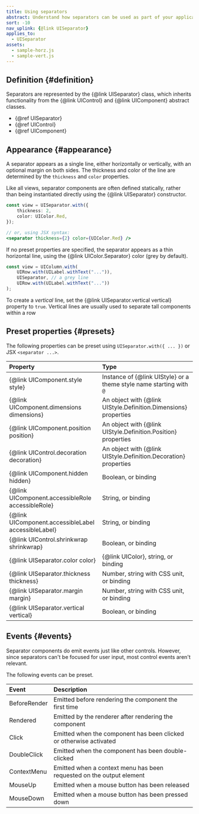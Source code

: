 ```yaml
---
title: Using separators
abstract: Understand how separators can be used as part of your application UI
sort: -10
nav_uplink: {@link UISeparator}
applies_to:
  - UISeparator
assets:
  - sample-horz.js
  - sample-vert.js
---
```


## Definition {#definition}

Separators are represented by the {@link UISeparator} class, which inherits functionality from the {@link UIControl} and {@link UIComponent} abstract classes.

- {@ref UISeparator}
- {@ref UIControl}
- {@ref UIComponent}

## Appearance {#appearance}

A separator appears as a single line, either horizontally or vertically, with an optional margin on both sides. The thickness and color of the line are determined by the `thickness` and `color` properties.

<!--{{iframesample js="./sample-horz.js" short}}-->

Like all views, separator components are often defined statically, rather than being instantiated directly using the {@link UISeparator} constructor.

```ts
const view = UISeparator.with({
	thickness: 2,
	color: UIColor.Red,
});
```

```jsx
// or, using JSX syntax:
<separator thickness={2} color={UIColor.Red} />
```

If no preset properties are specified, the separator appears as a thin horizontal line, using the {@link UIColor.Separator} color (grey by default).

```ts
const view = UIColumn.with(
	UIRow.with(UILabel.withText("...")),
	UISeparator, // a grey line
	UIRow.with(UILabel.withText("..."))
);
```

To create a _vertical_ line, set the {@link UISeparator.vertical vertical} property to `true`. Vertical lines are usually used to separate tall components within a row

<!--{{iframesample js="./sample-vert.js"}}-->

## Preset properties {#presets}

The following properties can be preset using `UISeparator.with({ ... })` or JSX `<separator ...>`.

| Property                                            | Type                                                                |
| :-------------------------------------------------- | :------------------------------------------------------------------ |
| {@link UIComponent.style style}                     | Instance of {@link UIStyle} or a theme style name starting with `@` |
| {@link UIComponent.dimensions dimensions}           | An object with {@link UIStyle.Definition.Dimensions} properties     |
| {@link UIComponent.position position}               | An object with {@link UIStyle.Definition.Position} properties       |
| {@link UIControl.decoration decoration}             | An object with {@link UIStyle.Definition.Decoration} properties     |
| {@link UIComponent.hidden hidden}                   | Boolean, or binding                                                 |
| {@link UIComponent.accessibleRole accessibleRole}   | String, or binding                                                  |
| {@link UIComponent.accessibleLabel accessibleLabel} | String, or binding                                                  |
| {@link UIControl.shrinkwrap shrinkwrap}             | Boolean, or binding                                                 |
| {@link UISeparator.color color}                     | {@link UIColor}, string, or binding                                 |
| {@link UISeparator.thickness thickness}             | Number, string with CSS unit, or binding                            |
| {@link UISeparator.margin margin}                   | Number, string with CSS unit, or binding                            |
| {@link UISeparator.vertical vertical}               | Boolean, or binding                                                 |

## Events {#events}

Separator components do emit events just like other controls. However, since separators can't be focused for user input, most control events aren't relevant.

The following events can be preset.

| Event        | Description                                                          |
| :----------- | :------------------------------------------------------------------- |
| BeforeRender | Emitted before rendering the component the first time                |
| Rendered     | Emitted by the renderer after rendering the component                |
| Click        | Emitted when the component has been clicked or otherwise activated   |
| DoubleClick  | Emitted when the component has been double-clicked                   |
| ContextMenu  | Emitted when a context menu has been requested on the output element |
| MouseUp      | Emitted when a mouse button has been released                        |
| MouseDown    | Emitted when a mouse button has been pressed down                    |
